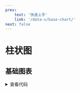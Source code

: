 ```yaml
---
prev:
    text: '快速上手'
    link: '/data-v/base-chart/'
next: false
---
```


# 柱状图

## 基础图表


<script setup>
import demo from './demo.vue'
</script>


<ClientOnly>
    <demo />
</ClientOnly>

<details>
<summary>查看代码</summary>
<<< @/data-v/components/base-chart/demo.vue
</details>
